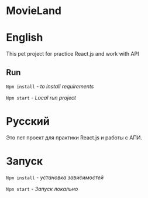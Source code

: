 # MovieLand

# English
This pet project for practice React.js and work with API

## **Run**

`Npm install` - _to install requirements_

`Npm start` - _Local run project_

# Русский
Это пет проект для практики React.js и работы с АПИ.

# Запуск
`Npm install` - _установка зависимостей_

`Npm start` - _Запуск локально_


